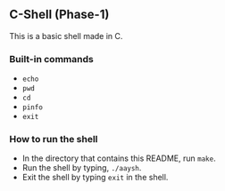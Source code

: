 ## C-Shell (Phase-1)  

This is a basic shell made in C.  

### Built-in commands  

* `echo`  
* `pwd`  
* `cd`  
* `pinfo`  
* `exit`  

### How to run the shell  

* In the directory that contains this README, run `make`.  
* Run the shell by typing, `./aaysh`.  
* Exit the shell by typing `exit` in the shell.  
